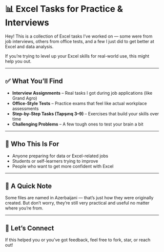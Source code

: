 # 📊 Excel Tasks for Practice & Interviews

Hey! This is a collection of Excel tasks I’ve worked on — some were from job interviews, others from office tests, and a few I just did to get better at Excel and data analysis.

If you’re trying to level up your Excel skills for real-world use, this might help you out.

---

## ✅ What You’ll Find

- **Interview Assignments** – Real tasks I got during job applications (like Grand Agro)
- **Office-Style Tests** – Practice exams that feel like actual workplace assessments
- **Step-by-Step Tasks (Tapşırıq 3–9)** – Exercises that build your skills over time
- **Challenging Problems** – A few tough ones to test your brain a bit

---

## 👀 Who This Is For

- Anyone preparing for data or Excel-related jobs  
- Students or self-learners trying to improve  
- People who want to get more confident with Excel

---

## 📌 A Quick Note

Some files are named in Azerbaijani — that’s just how they were originally created. But don’t worry, they’re still very practical and useful no matter where you’re from.

---

## 🤝 Let’s Connect

If this helped you or you’ve got feedback, feel free to fork, star, or reach out!

